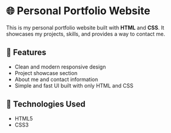 # 🌐 Personal Portfolio Website

This is my personal portfolio website built with **HTML** and **CSS**. It showcases my projects, skills, and provides a way to contact me.

## 🚀 Features
- Clean and modern responsive design
- Project showcase section
- About me and contact information
- Simple and fast UI built with only HTML and CSS

## 🔧 Technologies Used
- HTML5
- CSS3
